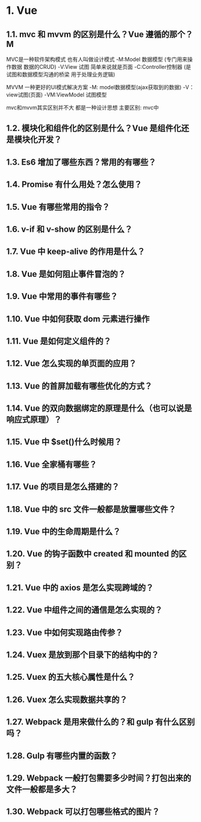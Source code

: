 # 1. Vue

## 1.1. mvc 和 mvvm 的区别是什么？Vue 遵循的那个？M

MVC是一种软件架构模式 也有人叫做设计模式
-M:Model 数据模型 (专门用来操作数据  数据的CRUD)
-V:View 试图 简单来说就是页面
-C:Controller控制器 (是试图和数据模型沟通的桥梁  用于处理业务逻辑)

MVVM 一种更好的UI模式解决方案
-M: model数据模型(ajax获取到的数据)
-V：view试图(页面)
-VM:ViewModel 试图模型

mvc和mvvm其实区别并不大 都是一种设计思想
主要区别:
mvc中 

## 1.2. 模块化和组件化的区别是什么？Vue 是组件化还是模块化开发？

## 1.3. Es6 增加了哪些东西？常用的有哪些？

## 1.4. Promise 有什么用处？怎么使用？

## 1.5. Vue 有哪些常用的指令？

## 1.6. v-if 和 v-show 的区别是什么？

## 1.7. Vue 中 keep-alive 的作用是什么？

## 1.8. Vue 是如何阻止事件冒泡的？

## 1.9. Vue 中常用的事件有哪些？

## 1.10. Vue 中如何获取 dom 元素进行操作

## 1.11. Vue 是如何定义组件的？

## 1.12. Vue 怎么实现的单页面的应用？

## 1.13. Vue 的首屏加载有哪些优化的方式？

## 1.14. Vue 的双向数据绑定的原理是什么（也可以说是响应式原理）？

## 1.15. Vue 中 \$set()什么时候用？

## 1.16. Vue 全家桶有哪些？

## 1.17. Vue 的项目是怎么搭建的？

## 1.18. Vue 中的 src 文件一般都是放置哪些文件？

## 1.19. Vue 中的生命周期是什么？

## 1.20. Vue 的钩子函数中 created 和 mounted 的区别？

## 1.21. Vue 中的 axios 是怎么实现跨域的？

## 1.22. Vue 中组件之间的通信是怎么实现的？

## 1.23. Vue 中如何实现路由传参？

## 1.24. Vuex 是放到那个目录下的结构中的？

## 1.25. Vuex 的五大核心属性是什么？

## 1.26. Vuex 怎么实现数据共享的？

## 1.27. Webpack 是用来做什么的？和 gulp 有什么区别吗？

## 1.28. Gulp 有哪些内置的函数？

## 1.29. Webpack 一般打包需要多少时间？打包出来的文件一般都是多大？

## 1.30. Webpack 可以打包哪些格式的图片？
